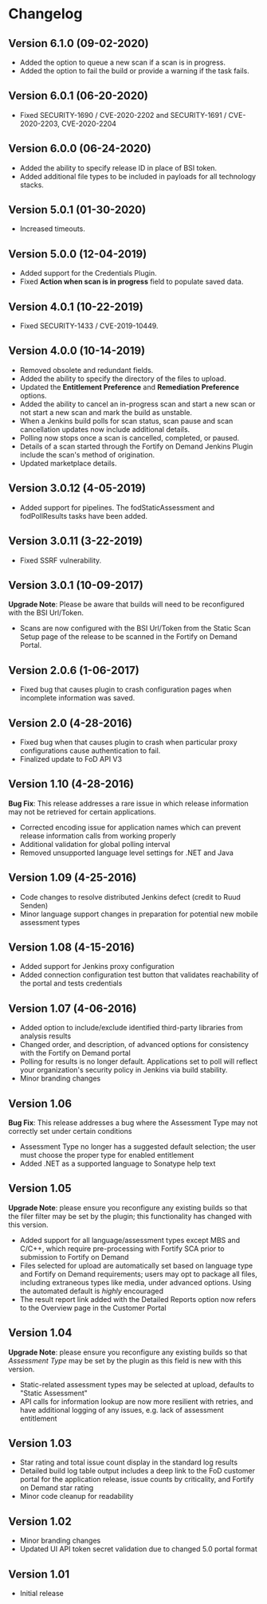 # Changelog

## Version 6.1.0 (09-02-2020)
- Added the option to queue a new scan if a scan is in progress.
- Added the option to fail the build or provide a warning if the task fails.

## Version 6.0.1 (06-20-2020)
- Fixed SECURITY-1690 / CVE-2020-2202 and SECURITY-1691 / CVE-2020-2203, CVE-2020-2204

## Version 6.0.0 (06-24-2020)
- Added the ability to specify release ID in place of BSI token.
- Added additional file types to be included in payloads for all technology stacks.

## Version 5.0.1 (01-30-2020)
- Increased timeouts.

## Version 5.0.0 (12-04-2019)
- Added support for the Credentials Plugin.
- Fixed **Action when scan is in progress** field to populate saved data.

## Version 4.0.1 (10-22-2019)
- Fixed SECURITY-1433 / CVE-2019-10449.

## Version 4.0.0 (10-14-2019)
- Removed obsolete and redundant fields.
- Added the ability to specify the directory of the files to upload.
- Updated the **Entitlement Preference** and **Remediation Preference** options.
- Added the ability to cancel an in-progress scan and start a new scan or not start a new scan and mark the build as unstable.
- When a Jenkins build polls for scan status, scan pause and scan cancellation updates now include additional details.
- Polling now stops once a scan is cancelled, completed, or paused. 
- Details of a scan started through the Fortify on Demand Jenkins Plugin include the scan's method of origination. 
- Updated marketplace details.

## Version 3.0.12 (4-05-2019)
- Added support for pipelines. The fodStaticAssessment and fodPollResults tasks have been added.

## Version 3.0.11 (3-22-2019)
-   Fixed SSRF vulnerability.

## Version 3.0.1 (10-09-2017)
**Upgrade Note**: Please be aware that builds will need to be
reconfigured with the BSI Url/Token.

-   Scans are now configured with the BSI Url/Token from the Static Scan Setup page of the release to be scanned in the Fortify on Demand Portal.

## Version 2.0.6 (1-06-2017)
-   Fixed bug that causes plugin to crash configuration pages when
    incomplete information was saved.

## Version 2.0 (4-28-2016)
-   Fixed bug when that causes plugin to crash when particular proxy
    configurations cause authentication to fail.
-   Finalized update to FoD API V3

## Version 1.10 (4-28-2016)
**Bug Fix**: This release addresses a rare issue in which release
information may not be retrieved for certain applications.

-   Corrected encoding issue for application names which can prevent
    release information calls from working properly
-   Additional validation for global polling interval
-   Removed unsupported language level settings for .NET and Java

## Version 1.09 (4-25-2016)
-   Code changes to resolve distributed Jenkins defect (credit to Ruud
    Senden)
-   Minor language support changes in preparation for potential new
    mobile assessment types

## Version 1.08 (4-15-2016)
-   Added support for Jenkins proxy configuration
-   Added connection configuration test button that validates
    reachability of the portal and tests credentials

## Version 1.07 (4-06-2016)
-   Added option to include/exclude identified third-party libraries
    from analysis results
-   Changed order, and description, of advanced options for consistency
    with the Fortify on Demand portal
-   Polling for results is no longer default. Applications set to poll
    will reflect your organization's security policy in Jenkins via
    build stability.
-   Minor branding changes

## Version 1.06
**Bug Fix**: This release addresses a bug where the Assessment Type
may not correctly set under certain conditions

-   Assessment Type no longer has a suggested default selection; the
    user must choose the proper type for enabled entitlement
-   Added .NET as a supported language to Sonatype help text

## Version 1.05
**Upgrade Note**: please ensure you reconfigure any existing builds so
that the filer filter may be set by the plugin; this functionality has
changed with this version.

-   Added support for all language/assessment types except MBS and
    C/C++, which require pre-processing with Fortify SCA prior to
    submission to Fortify on Demand
-   Files selected for upload are automatically set based on language
    type and Fortify on Demand requirements; users may opt to package
    all files, including extraneous types like media, under advanced
    options. Using the automated default is *highly* encouraged
-   The result report link added with the Detailed Reports option now
    refers to the Overview page in the Customer Portal

## Version 1.04
**Upgrade Note**: please ensure you reconfigure any existing builds so
that *Assessment Type* may be set by the plugin as this field is new
with this version.

-   Static-related assessment types may be selected at upload, defaults
    to "Static Assessment"
-   API calls for information lookup are now more resilient with
    retries, and have additional logging of any issues, e.g. lack of
    assessment entitlement

## Version 1.03
-   Star rating and total issue count display in the standard log
    results
-   Detailed build log table output includes a deep link to the FoD
    customer portal for the application release, issue counts by
    criticality, and Fortify on Demand star rating
-   Minor code cleanup for readability

## Version 1.02
-   Minor branding changes
-   Updated UI API token secret validation due to changed 5.0 portal
    format

## Version 1.01
-   Initial release
